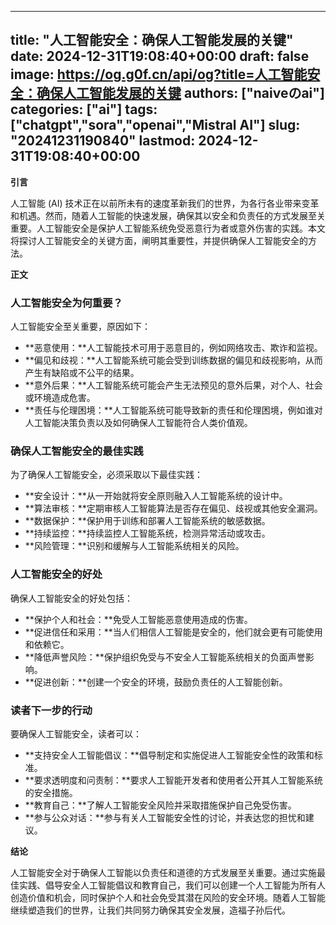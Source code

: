 
---
title: "人工智能安全：确保人工智能发展的关键"
date: 2024-12-31T19:08:40+00:00
draft: false
image: https://og.g0f.cn/api/og?title=人工智能安全：确保人工智能发展的关键
authors: ["naiveのai"]
categories: ["ai"]
tags: ["chatgpt","sora","openai","Mistral AI"]
slug: "20241231190840"
lastmod: 2024-12-31T19:08:40+00:00
---
**引言**

人工智能 (AI) 技术正在以前所未有的速度革新我们的世界，为各行各业带来变革和机遇。然而，随着人工智能的快速发展，确保其以安全和负责任的方式发展至关重要。人工智能安全是保护人工智能系统免受恶意行为者或意外伤害的实践。本文将探讨人工智能安全的关键方面，阐明其重要性，并提供确保人工智能安全的方法。

**正文**

### 人工智能安全为何重要？

人工智能安全至关重要，原因如下：

- **恶意使用：**人工智能技术可用于恶意目的，例如网络攻击、欺诈和监视。
- **偏见和歧视：**人工智能系统可能会受到训练数据的偏见和歧视影响，从而产生有缺陷或不公平的结果。
- **意外后果：**人工智能系统可能会产生无法预见的意外后果，对个人、社会或环境造成危害。
- **责任与伦理困境：**人工智能系统可能导致新的责任和伦理困境，例如谁对人工智能决策负责以及如何确保人工智能符合人类价值观。

### 确保人工智能安全的最佳实践

为了确保人工智能安全，必须采取以下最佳实践：

- **安全设计：**从一开始就将安全原则融入人工智能系统的设计中。
- **算法审核：**定期审核人工智能算法是否存在偏见、歧视或其他安全漏洞。
- **数据保护：**保护用于训练和部署人工智能系统的敏感数据。
- **持续监控：**持续监控人工智能系统，检测异常活动或攻击。
- **风险管理：**识别和缓解与人工智能系统相关的风险。

### 人工智能安全的好处

确保人工智能安全的好处包括：

- **保护个人和社会：**免受人工智能恶意使用造成的伤害。
- **促进信任和采用：**当人们相信人工智能是安全的，他们就会更有可能使用和依赖它。
- **降低声誉风险：**保护组织免受与不安全人工智能系统相关的负面声誉影响。
- **促进创新：**创建一个安全的环境，鼓励负责任的人工智能创新。

### 读者下一步的行动

要确保人工智能安全，读者可以：

- **支持安全人工智能倡议：**倡导制定和实施促进人工智能安全性的政策和标准。
- **要求透明度和问责制：**要求人工智能开发者和使用者公开其人工智能系统的安全措施。
- **教育自己：**了解人工智能安全风险并采取措施保护自己免受伤害。
- **参与公众对话：**参与有关人工智能安全性的讨论，并表达您的担忧和建议。

**结论**

人工智能安全对于确保人工智能以负责任和道德的方式发展至关重要。通过实施最佳实践、倡导安全人工智能倡议和教育自己，我们可以创建一个人工智能为所有人创造价值和机会，同时保护个人和社会免受其潜在风险的安全环境。随着人工智能继续塑造我们的世界，让我们共同努力确保其安全发展，造福子孙后代。